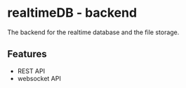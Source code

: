 # realtimeDB - backend

The backend for the realtime database and the file storage.

## Features

- REST API
- websocket API
